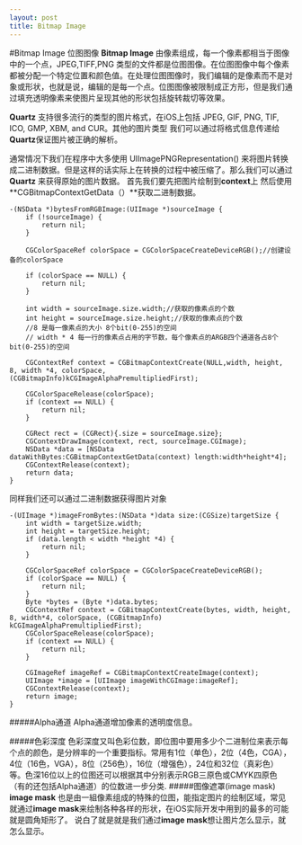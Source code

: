 ```yaml
---
layout: post
title: Bitmap Image
---
```

#Bitmap Image
位图图像 **Bitmap Image** 由像素组成，每一个像素都相当于图像中的一个点，JPEG,TIFF,PNG 类型的文件都是位图图像。在位图图像中每个像素都被分配一个特定位置和颜色值。在处理位图图像时，我们编辑的是像素而不是对象或形状，也就是说，编辑的是每一个点。位图图像被限制成正方形，但是我们通过填充透明像素来使图片呈现其他的形状包括旋转裁切等效果。

**Quartz** 支持很多流行的类型的图片格式，在iOS上包括 JPEG, GIF, PNG, TIF, ICO, GMP, XBM, and CUR。其他的图片类型 我们可以通过将格式信息传递给**Quartz**保证图片被正确的解析。

通常情况下我们在程序中大多使用 UIImagePNGRepresentation() 来将图片转换成二进制数据。但是这样的话实际上在转换的过程中被压缩了。那么我们可以通过 **Quartz** 来获得原始的图片数据。
首先我们要先把图片绘制到**context**上 然后使用 **CGBitmapContextGetData（）**获取二进制数据。	

	-(NSData *)bytesFromRGBImage:(UIImage *)sourceImage {
		if (!sourceImage) {
			return nil;
		}

		CGColorSpaceRef colorSpace = CGColorSpaceCreateDeviceRGB();//创建设备的colorSpace

		if (colorSpace == NULL) {
			return nil;
		}

		int width = sourceImage.size.width;//获取的像素点的个数
		int height = sourceImage.size.height;//获取的像素点的个数
		//8 是每一像素点的大小 8个bit(0-255)的空间
		// width * 4 每一行的像素点占用的字节数，每个像素点的ARGB四个通道各占8个bit(0-255)的空间

		CGContextRef context = CGBitmapContextCreate(NULL,width, height, 8, width *4, colorSpace, (CGBitmapInfo)kCGImageAlphaPremultipliedFirst);

		CGColorSpaceRelease(colorSpace);
		if (context == NULL) {
			return nil;
		}

		CGRect rect = (CGRect){.size = sourceImage.size};
		CGContextDrawImage(context, rect, sourceImage.CGImage);
		NSData *data = [NSData dataWithBytes:CGBitmapContextGetData(context) length:width*height*4];
		CGContextRelease(context);
		return data;
	}
同样我们还可以通过二进制数据获得图片对象

	-(UIImage *)imageFromBytes:(NSData *)data size:(CGSize)targetSize {
		int width = targetSize.width;
		int height = targetSize.height;
		if (data.length < width *height *4) {
			return nil;
		}

		CGColorSpaceRef colorSpace = CGColorSpaceCreateDeviceRGB();
		if (colorSpace == NULL) {
			return nil;
		}
		Byte *bytes = (Byte *)data.bytes;
		CGContextRef context = CGBitmapContextCreate(bytes, width, height, 8, width*4, colorSpace, (CGBitmapInfo) kCGImageAlphaPremultipliedFirst);
		CGColorSpaceRelease(colorSpace);
		if (context == NULL) {
			return nil;
		}

		CGImageRef imageRef = CGBitmapContextCreateImage(context);
		UIImage *image = [UIImage imageWithCGImage:imageRef];
		CGContextRelease(context);
		return image;
	}


#####Alpha通道
Alpha通道增加像素的透明度信息。

#####色彩深度
色彩深度又叫色彩位数，即位图中要用多少个二进制位来表示每个点的颜色，是分辨率的一个重要指标。常用有1位（单色），2位（4色，CGA），4位（16色，VGA），8位（256色），16位（增强色），24位和32位（真彩色）等。色深16位以上的位图还可以根据其中分别表示RGB三原色或CMYK四原色（有的还包括Alpha通道）的位数进一步分类.
#####图像遮罩(image mask)
**image mask** 也是由一組像素组成的特殊的位图，能指定图片的绘制区域，常见就通过**image mask**来绘制各种各样的形状，在iOS实际开发中用到的最多的可能就是圆角矩形了。 说白了就是就是我们通过**image mask**想让图片怎么显示，就怎么显示。



